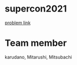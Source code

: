 # supercon2021

[problem link](https://www.gsic.titech.ac.jp/supercon/main/attwiki/index.php?plugin=attach&refer=SupercomputingContest2021&openfile=SuperCon2021_qual.pdf)

# Team member

karudano, Mitarushi, Mitsubachi